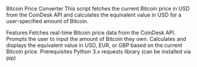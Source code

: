 Bitcoin Price Converter
This script fetches the current Bitcoin price in USD from the CoinDesk API and calculates the equivalent value in USD for a user-specified amount of Bitcoin.

Features
Fetches real-time Bitcoin price data from the CoinDesk API.
Prompts the user to input the amount of Bitcoin they own.
Calculates and displays the equivalent value in USD, EUR, or GBP based on the current Bitcoin price.
Prerequisites
Python 3.x
requests library (can be installed via pip)
